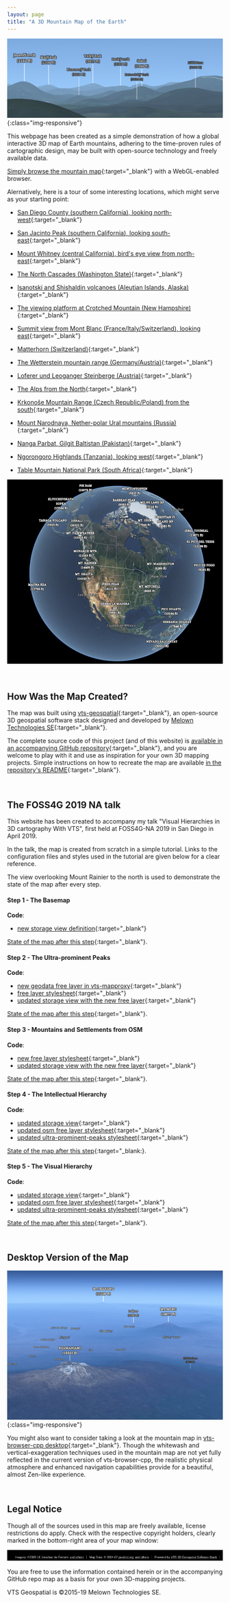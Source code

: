 ```yaml
---
layout: page
title: "A 3D Mountain Map of the Earth"
---
```


![Panorama of Lusatia](media/lusatia.jpg){:class="img-responsive"}

This webpage has been created as a simple demonstration of how a global
interactive 3D map of Earth mountains, adhering to the time-proven rules of
cartographic design, may be built with open-source technology and freely
available data.

[Simply browse the mountain map][1]{:target="_blank"} with a WebGL-enabled browser. 

Alernatively, here is a tour of some interesting locations, which might
serve as your starting point:

* [San Diego County (southern California), looking north-west][3]{:target="_blank"}

* [San Jacinto Peak (southern California), looking south-east][14]{:target="_blank"}

* [Mount Whitney (central California), bird's eye view from north-east][11]{:target="_blank"}

* [The North Cascades (Washington State)][9]{:target="_blank"}

* [Isanotski and Shishaldin volcanoes (Aleutian Islands, Alaska)][13]{:target="_blank"}

* [The viewing platform at Crotched Mountain (New Hampshire)][10]{:target="_blank"}

* [Summit view from Mont Blanc (France/Italy/Switzerland), looking east][15]{:target="_blank"}

* [Matterhorn (Switzerland)][7]{:target="_blank"}

* [The Wetterstein mountain range (Germany/Austria)][5]{:target="_blank"}

* [Loferer und Leoganger Steinberge (Austria)][6]{:target="_blank"}

* [The Alps from the North][8]{:target="_blank"}

* [Krkonoše Mountain Range (Czech Republic/Poland) from the south][18]{:target="_blank"}

* [Mount Narodnaya, Nether-polar Ural mountains (Russia)][12]{:target="_blank"}

* [Nanga Parbat, Gilgit Baltistan (Pakistan)][16]{:target="_blank"}

* [Ngorongoro Highlands (Tanzania), looking west][4]{:target="_blank"}

* [Table Mountain National Park (South Africa)][17]{:target="_blank"}


[![A 3D Mountain Map of the Earth](https://github.com/ondra-prochazka/a-3d-mountain-map/raw/master/media/a-3d-mountain-map.jpg)](https://rigel.mlwn.se/store/a-3d-mountain-map/map-config/map/)

<br/>

## How Was the Map Created?

The map was built using [vts-geospatial][19]{:target="_blank"}, an
open-source 3D geospatial software stack designed and developed by [Melown
Technologies SE][20]{:target="_blank"}.

The complete source code of this project (and of this website) is [available
in an accompanying GitHub repository][21]{:target="_blank"}, and you are
welcome to play with it and use as inspiration for your own 3D mapping projects. 
Simple instructions on how to recreate the map are available [in the
repository's
README][22]{:target="_blank"}.

<br/>

## The FOSS4G 2019 NA talk

This website has been created to accompany my talk "Visual Hierarchies in 3D
cartography With VTS", first held at FOSS4G-NA 2019 in San Diego in April 2019. 

In the talk, the map is created from scratch in a simple tutorial. Links to the
configuration files and styles used in the tutorial are given below for a
clear reference.

The view overlooking Mount Rainier to the north is used to demonstrate the
state of the map after every step.

#### Step 1 - The Basemap

**Code**: 

 * [new storage view definition][28]{:target="_blank"}

[State of the map after this step][23]{:target="_blank"}. 
    
#### Step 2 - The Ultra-prominent Peaks

**Code**: 

 * [new geodata free layer in vts-mapproxy][29]{:target="_blank"}
 * [free layer stylesheet][30]{:target="_blank"}
 * [updated storage view with the new free layer][31]{:target="_blank"}

[State of the map after this step][24]{:target="_blank"}.

#### Step 3 - Mountains and Settlements from OSM

**Code**: 

 * [new free layer stylesheet][32]{:target="_blank"}
 * [updated storage view with the new free layer][33]{:target="_blank"}

[State of the map after this step][25]{:target="_blank"}.

#### Step 4 - The Intellectual Hierarchy

**Code**: 

 * [updated storage view][34]{:target="_blank"}
 * [updated osm free layer stylesheet][35]{:target="_blank"}
 * [updated ultra-prominent-peaks stylesheet][36]{:target="_blank"}

[State of the map after this step][26]{:target="_blank:}.

#### Step 5 - The Visual Hierarchy

**Code**: 

 * [updated storage view][37]{:target="_blank"}
 * [updated osm free layer stylesheet][38]{:target="_blank"}
 * [updated ultra-prominent-peaks stylesheet][39]{:target="_blank"}

[State of the map after this step][27]{:target="_blank"}.

<br/>

## Desktop Version of the Map

![Kilimanjaro and Meru in vts-desktop-cpp](media/kilimanjaro.jpg){:class="img-responsive"}


You might also want to consider taking a look at the mountain map in
[vts-browser-cpp desktop][2]{:target="_blank"}.  Though the whitewash and
vertical-exaggeration techniques used in the mountain map are not yet fully
reflected in the current version of vts-browser-cpp, the realistic physical
atmosphere and enhanced navigation capabilities provide for a beautiful,
almost Zen-like experience.

<br/>

## Legal Notice

Though all of the sources used in this map are freely available, license
restrictions do apply.  Check with the respective copyright holders, clearly
marked in the bottom-right area of your map window:

![Credits section in vts-browser-js][40]

You are free to use the information contained herein or in the accompanying
GitHub repo map as a basis for your own 3D-mapping projects.   

VTS Geospatial is &copy;2015-19 Melown Technologies SE. 


[1]: https://rigel.mlwn.se/store/a-3d-mountain-map/map-config/map
[2]: https://github.com/melowntech/vts-browser-cpp
[3]: https://rigel.mlwn.se/store/a-3d-mountain-map/map-config/map/?pos=obj,-117.150264,32.638531,fix,-23.13,-316.06,-14.07,0.00,18379.80,45.00
[4]: https://rigel.mlwn.se/store/a-3d-mountain-map/map-config/map/?pos=obj,35.651614,-3.231357,fix,1890.99,-266.45,-20.74,0.00,61778.30,45.00
[5]: https://rigel.mlwn.se/store/a-3d-mountain-map/map-config/map/?pos=obj,11.089189,47.412804,fix,1744.54,-151.48,-18.03,0.00,14002.15,30.00
[6]: https://rigel.mlwn.se/store/a-3d-mountain-map/map-config/map/?pos=obj,12.660472,47.538069,fix,1562.45,-169.85,-49.46,0.00,14837.81,45.00
[7]: https://rigel.mlwn.se/store/a-3d-mountain-map/map-config/map/?pos=obj,7.658566,45.976451,fix,3351.14,-121.61,-11.37,0.00,6569.63,45.00
[8]: https://rigel.mlwn.se/store/a-3d-mountain-map/map-config/map/?pos=obj,9.741529,46.375075,fix,1656.35,162.52,-11.51,0.00,376412.97,45.00
[9]: https://rigel.mlwn.se/store/a-3d-mountain-map/map-config/map/?pos=obj,-121.281926,48.698838,fix,929.49,-164.09,-16.84,0.00,24990.72,45.00
[10]: https://rigel.mlwn.se/store/a-3d-mountain-map/map-config/map/?pos=obj,-71.881911,42.998033,fix,448.05,-108.77,-15.28,0.00,1659.18,45.00
[11]: https://rigel.mlwn.se/store/a-3d-mountain-map/map-config/map/?pos=obj,-118.290146,36.565113,fix,3285.46,-133.40,-25.09,0.00,33347.92,45.00
[12]: https://rigel.mlwn.se/store/a-3d-mountain-map/map-config/map/?pos=obj,60.186279,65.015886,fix,1113.67,-38.53,-24.29,0.00,18695.90,45.00
[13]: https://rigel.mlwn.se/store/a-3d-mountain-map/map-config/map/?pos=obj,-163.780048,54.779658,fix,543.82,-113.39,-22.98,0.00,28491.67,55.00
[14]: https://rigel.mlwn.se/store/a-3d-mountain-map/map-config/map/?pos=obj,-116.685494,33.814871,fix,3032.20,-143.62,-22.57,0.00,28164.69,45.00
[15]: https://rigel.mlwn.se/store/a-3d-mountain-map/map-config/map/?pos=obj,6.864492,45.832796,fix,4932.53,57.99,-9.52,0.00,624.62,30.00
[16]: https://rigel.mlwn.se/store/map-config/visual-hierarchies1/?pos=obj,74.611231,35.213436,fix,4823.86,-19.87,-8.59,0.00,17007.26,75.00
[17]: https://rigel.mlwn.se/store/map-config/visual-hierarchies1/?pos=obj,18.363182,-34.018678,fix,221.15,25.33,-44.46,0.00,14549.58,75.00
[18]: https://rigel.mlwn.se/store/map-config/visual-hierarchies1/?pos=obj,15.560333,50.620320,fix,590.24,14.44,-16.56,0.00,8637.47,75.00
[19]: https://vtsdocs.melown.com/
[20]: https://www.melown.com/
[21]: https://github.com/ondra-prochazka/a-3d-mountain-map
[22]: https://github.com/ondra-prochazka/a-3d-mountain-map/blob/master/README.md
[23]: https://rigel.mlwn.se/store/a-3d-mountain-map/map-config/map-step1/?pos=obj,-121.965107,47.040840,fix,761.16,-24.23,-7.90,0.00,33793.24,45.00
[24]: https://rigel.mlwn.se/store/a-3d-mountain-map/map-config/map-step2/?pos=obj,-121.965107,47.040840,fix,761.16,-24.23,-7.90,0.00,33793.24,45.00
[25]: https://rigel.mlwn.se/store/a-3d-mountain-map/map-config/map-step3/?pos=obj,-121.965107,47.040840,fix,761.16,-24.23,-7.90,0.00,33793.24,45.00
[26]: https://rigel.mlwn.se/store/a-3d-mountain-map/map-config/map-step4/?pos=obj,-121.965107,47.040840,fix,761.16,-24.23,-7.90,0.00,33793.24,45.00
[27]: https://rigel.mlwn.se/store/a-3d-mountain-map/map-config/map-step5/?pos=obj,-121.965107,47.040840,fix,761.16,-24.23,-7.90,0.00,33793.24,45.00
[28]: https://raw.githubusercontent.com/ondra-prochazka/a-3d-mountain-map/master/var_vts_store_a-3d-mountain-map_map-config/map-step1
[29]: https://raw.githubusercontent.com/ondra-prochazka/a-3d-mountain-map/master/etc_vts_mapproxy_a-3d-mountain-map_d/peaklist-org-ultras.json
[30]: https://raw.githubusercontent.com/ondra-prochazka/a-3d-mountain-map/master/var_vts_store_a-3d-mountain-map_stylesheet/map-peaklist-org-ultras-step2.style
[31]: https://raw.githubusercontent.com/ondra-prochazka/a-3d-mountain-map/master/var_vts_store_a-3d-mountain-map_map-config/map-step2 
[32]: https://raw.githubusercontent.com/ondra-prochazka/a-3d-mountain-map/master/var_vts_store_a-3d-mountain-map_stylesheet/map-osm-maptiler-step3.style
[33]: https://raw.githubusercontent.com/ondra-prochazka/a-3d-mountain-map/master/var_vts_store_a-3d-mountain-map_map-config/map-step3
[34]: https://raw.githubusercontent.com/ondra-prochazka/a-3d-mountain-map/master/var_vts_store_a-3d-mountain-map_map-config/map-step4
[35]: https://raw.githubusercontent.com/ondra-prochazka/a-3d-mountain-map/master/var_vts_store_a-3d-mountain-map_stylesheet/map-osm-maptiler-step4.style
[36]: https://raw.githubusercontent.com/ondra-prochazka/a-3d-mountain-map/master/var_vts_store_a-3d-mountain-map_stylesheet/map-peaklist-org-ultras-step4.style
[37]: https://raw.githubusercontent.com/ondra-prochazka/a-3d-mountain-map/master/var_vts_store_a-3d-mountain-map_map-config/map-step5
[38]: https://raw.githubusercontent.com/ondra-prochazka/a-3d-mountain-map/master/var_vts_store_a-3d-mountain-map_stylesheet/map-osm-maptiler-step5.style
[39]: https://raw.githubusercontent.com/ondra-prochazka/a-3d-mountain-map/master/var_vts_store_a-3d-mountain-map_stylesheet/map-peaklist-org-ultras-step5.style
[40]: https://github.com/ondra-prochazka/a-3d-mountain-map/raw/master/media/credits.png
